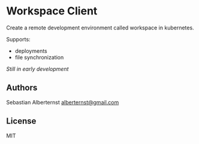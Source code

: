 # Workspace Client

Create a remote development environment called workspace in kubernetes.

Supports:
  * deployments
  * file synchronization

*Still in early development*

## Authors

Sebastian Alberternst <alberternst@gmail.com>

## License

MIT 

